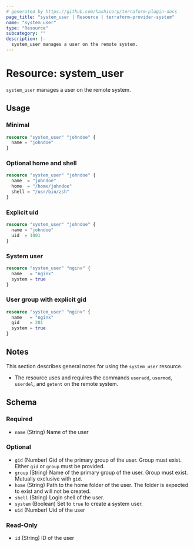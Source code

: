 ```yaml
---
# generated by https://github.com/hashicorp/terraform-plugin-docs
page_title: "system_user | Resource | terraform-provider-system"
name: "system_user"
type: "Resource"
subcategory: ""
description: |-
  system_user manages a user on the remote system.
---
```


# Resource: system_user

`system_user` manages a user on the remote system.

## Usage

### Minimal

```terraform
resource "system_user" "johndoe" {
  name = "johndoe"
}
```

### Optional home and shell

```terraform
resource "system_user" "johndoe" {
  name  = "johndoe"
  home  = "/home/johndoe"
  shell = "/usr/bin/zsh"
}
```

### Explicit uid

```terraform
resource "system_user" "johndoe" {
  name = "johndoe"
  uid  = 1001
}
```

### System user

```terraform
resource "system_user" "nginx" {
  name   = "nginx"
  system = true
}
```

### User group with explicit gid

```terraform
resource "system_user" "nginx" {
  name   = "nginx"
  gid    = 201
  system = true
}
```

## Notes

This section describes general notes for using the `system_user` resource.

- The resource uses and requires the commands `useradd`, `usermod`, `userdel`, and `getent` on the remote system.

<!-- schema generated by tfplugindocs -->
## Schema

### Required

- `name` (String) Name of the user

### Optional

- `gid` (Number) Gid of the primary group of the user. Group must exist. Either `gid` or `group` must be provided.
- `group` (String) Name of the primary group of the user. Group must exist. Mutually exclusive with `gid`.
- `home` (String) Path to the home folder of the user. The folder is expected to exist and will not be created.
- `shell` (String) Login shell of the user.
- `system` (Boolean) Set to `true` to create a system user.
- `uid` (Number) Uid of the user

### Read-Only

- `id` (String) ID of the user


